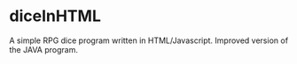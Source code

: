 # diceInHTML
A simple RPG dice program written in HTML/Javascript. Improved version of the JAVA program. 
